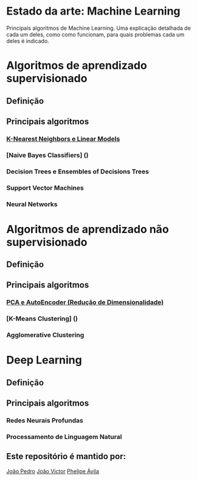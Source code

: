 # Estado da arte: Machine Learning
Principais algoritmos de Machine Learning. Uma explicação detalhada de cada um deles, como como funcionam, para quais problemas cada um deles é indicado.

# Algoritmos de aprendizado supervisionado

## Definição
## Principais algoritmos
### [K-Nearest Neighbors e Linear Models](https://adotg.github.io/knn-what-how-why/)
### [Naive Bayes Classifiers] ()
### Decision Trees e Ensembles of Decisions Trees
### Support Vector Machines
### Neural Networks

# Algoritmos de aprendizado não supervisionado

## Definição
## Principais algoritmos
### [PCA e AutoEncoder (Redução de Dimensionalidade)](https://adotg.github.io/knn-what-how-why/)
### [K-Means Clustering] ()
### Agglomerative Clustering

# Deep Learning
## Definição
## Principais algoritmos
### Redes Neurais Profundas
### Processamento de Linguagem Natural


## Este repositório é mantido por:

[João Pedro](https://medium.com/)
[João Victor](https://medium.com/)
[Phelipe Ávila](https://medium.com/)

